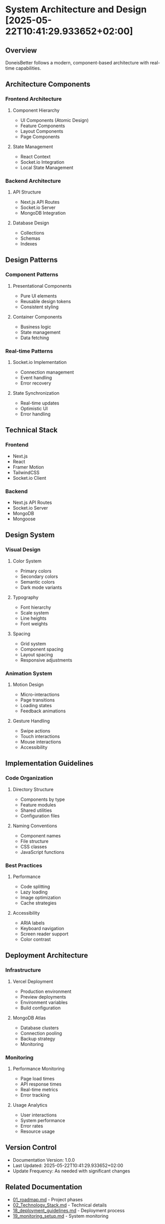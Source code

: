 # System Architecture and Design [2025-05-22T10:41:29.933652+02:00]

## Overview
DoneisBetter follows a modern, component-based architecture with real-time capabilities.

## Architecture Components

### Frontend Architecture
1. Component Hierarchy
   - UI Components (Atomic Design)
   - Feature Components
   - Layout Components
   - Page Components

2. State Management
   - React Context
   - Socket.io Integration
   - Local State Management

### Backend Architecture
1. API Structure
   - Next.js API Routes
   - Socket.io Server
   - MongoDB Integration

2. Database Design
   - Collections
   - Schemas
   - Indexes

## Design Patterns

### Component Patterns
1. Presentational Components
   - Pure UI elements
   - Reusable design tokens
   - Consistent styling

2. Container Components
   - Business logic
   - State management
   - Data fetching

### Real-time Patterns
1. Socket.io Implementation
   - Connection management
   - Event handling
   - Error recovery

2. State Synchronization
   - Real-time updates
   - Optimistic UI
   - Error handling

## Technical Stack

### Frontend
- Next.js
- React
- Framer Motion
- TailwindCSS
- Socket.io Client

### Backend
- Next.js API Routes
- Socket.io Server
- MongoDB
- Mongoose

## Design System

### Visual Design
1. Color System
   - Primary colors
   - Secondary colors
   - Semantic colors
   - Dark mode variants

2. Typography
   - Font hierarchy
   - Scale system
   - Line heights
   - Font weights

3. Spacing
   - Grid system
   - Component spacing
   - Layout spacing
   - Responsive adjustments

### Animation System
1. Motion Design
   - Micro-interactions
   - Page transitions
   - Loading states
   - Feedback animations

2. Gesture Handling
   - Swipe actions
   - Touch interactions
   - Mouse interactions
   - Accessibility

## Implementation Guidelines

### Code Organization
1. Directory Structure
   - Components by type
   - Feature modules
   - Shared utilities
   - Configuration files

2. Naming Conventions
   - Component names
   - File structure
   - CSS classes
   - JavaScript functions

### Best Practices
1. Performance
   - Code splitting
   - Lazy loading
   - Image optimization
   - Cache strategies

2. Accessibility
   - ARIA labels
   - Keyboard navigation
   - Screen reader support
   - Color contrast

## Deployment Architecture

### Infrastructure
1. Vercel Deployment
   - Production environment
   - Preview deployments
   - Environment variables
   - Build configuration

2. MongoDB Atlas
   - Database clusters
   - Connection pooling
   - Backup strategy
   - Monitoring

### Monitoring
1. Performance Monitoring
   - Page load times
   - API response times
   - Real-time metrics
   - Error tracking

2. Usage Analytics
   - User interactions
   - System performance
   - Error rates
   - Resource usage

## Version Control

- Documentation Version: 1.0.0
- Last Updated: 2025-05-22T10:41:29.933652+02:00
- Update Frequency: As needed with significant changes

## Related Documentation
- [01_roadmap.md](01_roadmap.md) - Project phases
- [02_Technology_Stack.md](02_Technology_Stack.md) - Technical details
- [18_deployment_guidelines.md](18_deployment_guidelines.md) - Deployment process
- [19_monitoring_setup.md](19_monitoring_setup.md) - System monitoring
